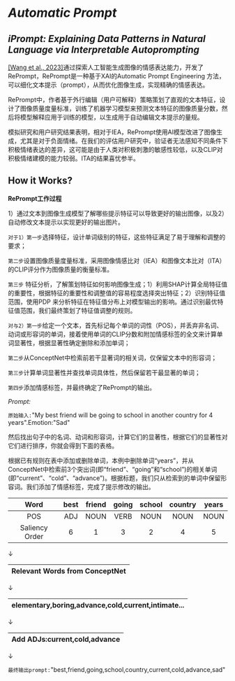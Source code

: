 # *Automatic Prompt*

## *iPrompt: Explaining Data Patterns in Natural Language via Interpretable Autoprompting*

[\[Wang et al., 2023\]](https://doi.org/10.1145/3544548.3581402)通过探索人工智能生成图像的情感表达能力，开发了RePrompt，RePrompt是一种基于XAI的Automatic Prompt Engineering 方法，可以细化文本提示（prompt），从而优化图像生成，实现精确的情感表达。

RePrompt中，作者基于外行编辑（用户可解释）策略策划了直观的文本特征，设计了图像质量度量标准，训练了机器学习模型来预测文本特征的图像质量分数，然后将模型解释应用于训练的模型，以生成用于自动编辑文本提示的量规。

模拟研究和用户研究结果表明，相对于IEA，RePrompt使用AI模型改进了图像生成，尤其是对于负面情绪。在我们的评估用户研究中，验证者无法感知不同条件下积极情绪表达的差异，这可能是由于人类对积极刺激的敏感性较低，以及CLIP对积极情绪建模的能力较弱。ITA的结果喜忧参半。

## How it Works?

**RePrompt工作过程**

1）通过文本到图像生成模型了解哪些提示特征可以导致更好的输出图像，以及2）自动修改文本提示以实现更好的输出图片。

`对于1）第一步`选择特征，设计单词级别的特征，这些特征满足了易于理解和调整的要求；

`第二步`设置图像质量度量标准，采用图像情感比对（IEA）和图像文本比对（ITA）的CLIP评分作为图像质量的衡量标准。

`第三步` 特征分析，了解策划特征如何影响图像生成；1）利用SHAP计算全局特征值的重要性，根据特征的重要性和调整值的容易程度选择突出特征；2）识别特征值范围，使用PDP
来分析特征在特征值分布上对模型输出的影响。通过识别最优特征值范围，我们最终策划了特征值调整的规则。

`对与2）第一步`给定一个文本，首先标记每个单词的词性（POS），并丢弃非名词、动词或形容词的单词，接着使用单词的CLIP分数和附加情感标签的全文来计算单词显著性，根据显著性确定删除和添加单词；

`第二步`从ConceptNet中检索前若干显著词的相关词，仅保留文本中的形容词；

`第三步`计算单词显著性并查找单词具体性，然后保留若干最显著的单词；

`第四步`添加情感标签，并最终确定了RePrompt的输出。

*Prompt:*

`原始输入:`"My best friend will be going to school in another country for 4 years".Emotion:"Sad"

然后找出句子中的名词、动词和形容词，计算它们的显著性，根据它们的显著性对它们进行排序，你就会得到下面的表格。

根据已有规则在表中添加或删除单词，本例中删除单词“years”，并从ConceptNet中检索前3个突出词(即“friend”、“going”和“school”)的相关单词(即“current”、“cold”、“advance”)。根据标题，我们只从检索到的单词中保留形容词。我们添加了情感标签，完成了提示修改的输出。

|      Word       | best  | friend  |  going  |  school  |  country  |  years  |
|:---------------:|:-----:|:-------:|:-------:|:--------:|:---------:|:-------:|
|       POS       |  ADJ  |  NOUN   |  VERB   |   NOUN   |   NOUN    |  NOUN   |
| Saliency Order  |   6   |    1    |    3    |    2     |     4     |    5    |

&darr;

|Relevant Words from ConceptNet|
|------------------------------|

&darr;

|elementary,boring,advance,cold,current,intimate...|
|--------------------------------------------------|

&darr;

|Add ADJs:current,cold,advance|
|-----------------------------|

&darr;

`最终输出prompt:`"best,friend,going,school,country,current,cold,advance,sad"
